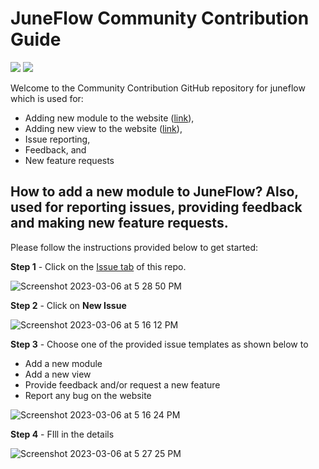 # JuneFlow Community Contribution Guide
[![](https://img.shields.io/badge/DISCORD-JOIN%20SERVER-5663F7?style=for-the-badge&logo=discord&logoColor=white)](https://discord.gg/zXXHvAXCug)
[![](https://img.shields.io/badge/KakaoTalk-Join%20Room-FEE500?style=for-the-badge&logo=kakao)](https://open.kakao.com/o/gEwrffbg)


Welcome to the Community Contribution GitHub repository for juneflow which is used for:
- Adding new module to the website ([link](https://github.com/fluttergems/fluttergems#how-to-add-a-new-package-to-flutter-gems-also-used-for-reporting-issues-providing-feedback-and-making-new-feature-requests)),
- Adding new view to the website ([link](https://github.com/fluttergems/fluttergems#how-to-add-a-new-package-to-flutter-gems-also-used-for-reporting-issues-providing-feedback-and-making-new-feature-requests)),
- Issue reporting,
- Feedback, and
- New feature requests

## How to add a new module to JuneFlow? Also, used for reporting issues, providing feedback and making new feature requests.

Please follow the instructions provided below to get started:

**Step 1** - Click on the [Issue tab](https://github.com/melodysdreamj/juneflow/issues) of this repo.

![Screenshot 2023-03-06 at 5 28 50 PM](https://user-images.githubusercontent.com/1382619/223104794-9a0ef6e4-1a03-49c2-9295-ec1a9823cb27.png)

**Step 2** - Click on **New Issue**

![Screenshot 2023-03-06 at 5 16 12 PM](https://user-images.githubusercontent.com/1382619/223103808-fec486ea-6a47-4d6c-8124-59fdeb2721b6.png)

**Step 3** - Choose one of the provided issue templates as shown below to
- Add a new module
- Add a new view
- Provide feedback and/or request a new feature
- Report any bug on the website

![Screenshot 2023-03-06 at 5 16 24 PM](https://user-images.githubusercontent.com/1382619/223105424-c481925c-b516-4881-b988-4cc8dc77eed0.png)

**Step 4** - FIll in the details

![Screenshot 2023-03-06 at 5 27 25 PM](https://user-images.githubusercontent.com/1382619/223104156-210fced5-5f70-4b0c-985b-a9cf31267a8f.png)




